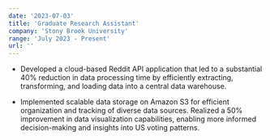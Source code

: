 ```yaml
---
date: '2023-07-03'
title: 'Graduate Research Assistant'
company: 'Stony Brook University'
range: 'July 2023 - Present'
url: ''
---
```


- Developed a cloud-based Reddit API application that led to a substantial 40% reduction in data processing time by efficiently extracting, transforming, and loading data into a central data warehouse.

- Implemented scalable data storage on Amazon S3 for efficient organization and tracking of diverse data sources. Realized a 50% improvement in data visualization capabilities, enabling more informed decision-making and insights into US voting patterns.